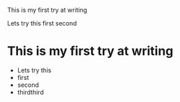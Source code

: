 This is my first try at writing

Lets try this
first
second
# This is my first try at writing

- Lets try this
- first
- second
- thirdthird
